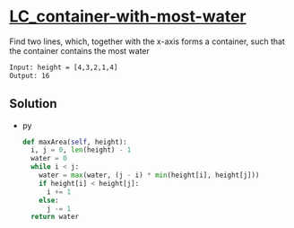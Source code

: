 # [LC_container-with-most-water](https://leetcode.com/problems/container-with-most-water)

Find two lines, which, together with the x-axis forms a container, such that the container contains the most water

```txt
Input: height = [4,3,2,1,4]
Output: 16
```

## Solution

* py

  ```py
  def maxArea(self, height):
    i, j = 0, len(height) - 1
    water = 0
    while i < j:
      water = max(water, (j - i) * min(height[i], height[j]))
      if height[i] < height[j]:
        i += 1
      else:
        j -= 1
    return water
  ```

